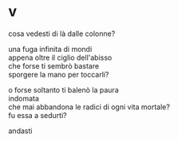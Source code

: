 # v

cosa vedesti di là dalle colonne?

una fuga infinita di mondi  
appena oltre il ciglio dell'abisso  
che forse ti sembrò bastare  
sporgere la mano per toccarli?

o forse soltanto ti balenò la paura  
indomata  
che mai abbandona le radici di ogni vita mortale?  
fu essa a sedurti?

andasti
